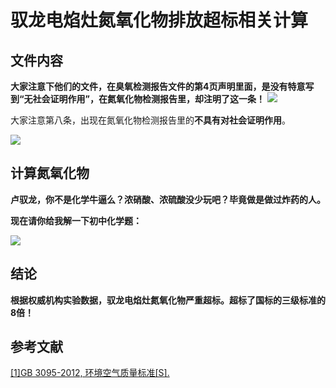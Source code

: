 # 驭龙电焰灶氮氧化物排放超标相关计算

## 文件内容

**大家注意下他们的文件，在臭氧检测报告文件的第4页声明里面，是没有特意写到“无社会证明作用”，在氮氧化物检测报告里，却注明了这一条！**
![](https://raw.githubusercontent.com/luyulongfaker/evidence/master/%E5%86%85%E9%83%A8%E6%96%87%E4%BB%B6/%E6%B0%AE%E6%B0%A7%E5%8C%96%E7%89%A9%E8%B6%85%E6%A0%871.jpg)

大家注意第八条，出现在氮氧化物检测报告里的**不具有对社会证明作用**。

![](https://raw.githubusercontent.com/luyulongfaker/evidence/master/%E5%86%85%E9%83%A8%E6%96%87%E4%BB%B6/%E6%B0%AE%E6%B0%A7%E5%8C%96%E7%89%A9%E8%B6%85%E6%A0%872.jpg)

## 计算氮氧化物

**卢驭龙，你不是化学牛逼么？浓硝酸、浓硫酸没少玩吧？毕竟做是做过炸药的人。**

**现在请你给我解一下初中化学题：**

![](https://raw.githubusercontent.com/luyulongfaker/evidence/master/%E5%86%85%E9%83%A8%E6%96%87%E4%BB%B6/%E6%B0%AE%E6%B0%A7%E5%8C%96%E7%89%A9%E8%B6%85%E6%A0%87%E8%AE%A1%E7%AE%97.png)

## 结论

**根据权威机构实验数据，驭龙电焰灶氮氧化物严重超标。超标了国标的三级标准的8倍！**

## 参考文献

[[1]GB 3095-2012, 环境空气质量标准[S].](https://github.com/luyulongfaker/evidence/blob/master/%E5%86%85%E9%83%A8%E6%96%87%E4%BB%B6/GB%203095-2012%20%E7%8E%AF%E5%A2%83%E7%A9%BA%E6%B0%94%E8%B4%A8%E9%87%8F%E6%A0%87%E5%87%86.pdf "[1]GB 3095-2012, 环境空气质量标准[S].")

